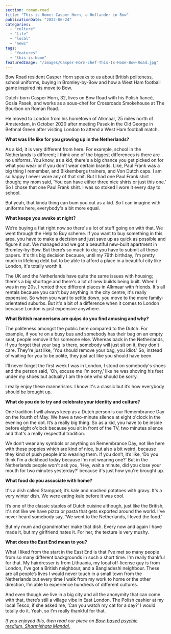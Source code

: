 ```yaml
---
section: roman-road
title: "This is Home: Casper Horn, a Hollander in Bow"
publicationDate: "2022-06-24"
categories: 
  - "culture"
  - "life"
  - "local"
  - "news"
tags: 
  - "features"
  - "this-is-home"
featuredImage: "/images/Casper-Horn-chef-This-Is-Home-Bow-Road.jpg"
---
```


Bow Road resident Casper Horn speaks to us about British politeness, school uniforms, buying in Bromley-by-Bow and how a West Ham football game inspired his move to Bow.

Dutch-born Casper Horn, 32, lives on Bow Road with his Polish fiancé, Gosia Pasek, and works as a sous-chef for Crossroads Smokehouse at The Bourbon on Roman Road.  

He moved to London from his hometown of Alkmaar, 25 miles north of Amsterdam, in October 2020 after meeting Pasek in the Old George in Bethnal Green after visiting London to attend a West Ham football match. 

**What was life like for you growing up in the Netherlands?**

As a kid, it is very different from here. For example, school in the Netherlands is different; I think one of the biggest differences is there are no uniforms. You know, as a kid, there's a big chance you get picked on for what you wear or if you don't wear certain brands. Like, Paul Frank was a big thing I remember, and Bikkembergs trainers, and Von Dutch caps. I am so happy I never wore any of that shit. But I had one Paul Frank shirt though; my mom said, ‘You can have either three nice shirts or just this one.’ So I chose that one Paul Frank shirt. I was so stoked I wore it every day to school. 

But yeah, that kinda thing can bum you out as a kid. So I can imagine with uniforms here, everybody's a bit more equal.

**What keeps you awake at night?**

We’re buying a flat right now so there's a lot of stuff going on with that. We went through the Help to Buy scheme. If you want to buy something in this area, you have to make a decision and just save up as quick as possible and figure it out. We managed and we got a beautiful new-built apartment in Bromley-by-Bow. But there’s so much to do; you have to submit all these papers. It's this big decision because, until my 79th birthday, I'm pretty much in lifelong debt but to be able to afford a place in a beautiful city like London, it's totally worth it.

The UK and the Netherlands have quite the same issues with housing; there's a big shortage and there's a lot of new builds being built. When I was in my 20s, I rented three different places in Alkmaar with friends. It's all rentals because you can't buy anything in the city centre, it's really expensive. So when you want to settle down, you move to the more family-orientated suburbs. But it's a bit of a difference when it comes to London because London is just expensive anywhere.

**What British mannerisms are quips do you find amusing and why?**

The politeness amongst the public here compared to the Dutch. For example, if you're on a busy bus and somebody has their bag on an empty seat, people remove it for someone else. Whereas back in the Netherlands, if you forget that your bag is there, somebody will just sit on it, they don't care. They're just like, ‘You should remove your bag, you idiot.’ So, instead of waiting for you to be polite, they just act like you should have been. 

I’ll never forget the first week I was in London, I stood on somebody's shoes and the person said, ‘Oh, excuse me I’m sorry,’ like he was shoving his feet under my shoes but actually I am the one who should be sorry.

I really enjoy these mannerisms. I know it's a classic but it’s how everybody should be brought up.

**What do you do to try and celebrate your identity and culture?**

One tradition I will always keep as a Dutch person is our Remembrance Day on the fourth of May. We have a two-minute silence at eight o'clock in the evening on the dot. It’s a really big thing. So as a kid, you have to be inside before eight o'clock because you sit in front of the TV, two minutes silence and that's a really respectful tradition. 

We don’t wear any symbols or anything on Remembrance Day, not like here with these poppies which are kind of nice, but also a bit weird, because they kind of push people into wearing them. If you don’t, it’s like, ‘Do you think I'm a dickhead today because I'm not wearing one?’ But in the Netherlands people won't ask you, ‘Hey, wait a minute, did you close your mouth for two minutes yesterday?’ because it's just how you're brought up.

**What food do you associate with home?**

It's a dish called Stamppot; it’s kale and mashed potatoes with gravy. It's a very winter dish. We were eating kale before it was cool. 

It’s one of the classic staples of Dutch cuisine although, just like the British, it's not like we have pizza or pasta that gets exported around the world. I've never heard somebody say, ‘We went to the Netherlands, I loved the food.’ 

But my mum and grandmother make that dish. Every now and again I have made it, but my girlfriend hates it. For her, the texture is very mushy.

**What does the East End mean to you?**

What I liked from the start in the East End is that I've met so many people from so many different backgrounds in such a short time. I'm really thankful for that. My hairdresser is from Lithuania, my local off-license guy is from London, I’ve got a British neighbour, and a Bangladeshi neighbour. These are all people’s lives I would never touch in a small town from the Netherlands but every time I walk from my work to home or the other direction, I’m able to experience hundreds of different cultures. 

And even though we live in a big city and all the anonymity that can come with that, there’s still a village vibe in East London. The Polish cashier at my local Tesco, if she asked me, ‘Can you watch my cat for a day?’ I would totally do it. Yeah, so I'm really thankful for that. 

_If you enjoyed this, then read our piece on [Bow-based psychic medium, Sharmishata Mandal.](https://romanroadlondon.com/day-life-psychic-medium-bow-sharmishta-mandal/)_


